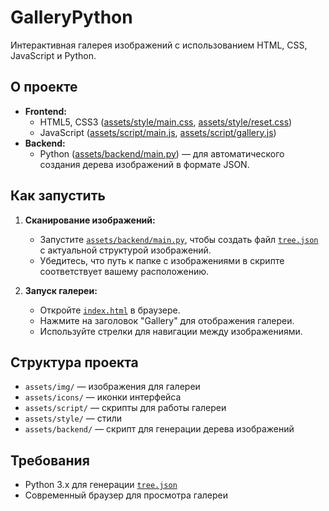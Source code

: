# GalleryPython

Интерактивная галерея изображений с использованием HTML, CSS, JavaScript и Python.

## О проекте

- **Frontend:**  
  - HTML5, CSS3 ([assets/style/main.css](assets/style/main.css), [assets/style/reset.css](assets/style/reset.css))
  - JavaScript ([assets/script/main.js](assets/script/main.js), [assets/script/gallery.js](assets/script/gallery.js))
- **Backend:**  
  - Python ([assets/backend/main.py](assets/backend/main.py)) — для автоматического создания дерева изображений в формате JSON.

## Как запустить

1. **Сканирование изображений:**
   - Запустите [`assets/backend/main.py`](assets/backend/main.py), чтобы создать файл [`tree.json`](tree.json) с актуальной структурой изображений.
   - Убедитесь, что путь к папке с изображениями в скрипте соответствует вашему расположению.

2. **Запуск галереи:**
   - Откройте [`index.html`](index.html) в браузере.
   - Нажмите на заголовок "Gallery" для отображения галереи.
   - Используйте стрелки для навигации между изображениями.

## Структура проекта

- `assets/img/` — изображения для галереи
- `assets/icons/` — иконки интерфейса
- `assets/script/` — скрипты для работы галереи
- `assets/style/` — стили
- `assets/backend/` — скрипт для генерации дерева изображений

## Требования

- Python 3.x для генерации [`tree.json`](tree.json)
- Современный браузер для просмотра галереи
